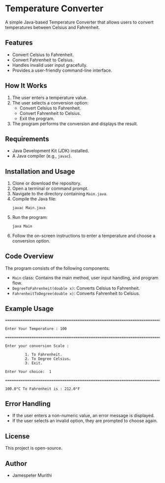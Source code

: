 # Temperature Converter

A simple Java-based Temperature Converter that allows users to convert temperatures between Celsius and Fahrenheit.

## Features
- Convert Celsius to Fahrenheit.
- Convert Fahrenheit to Celsius.
- Handles invalid user input gracefully.
- Provides a user-friendly command-line interface.

## How It Works
1. The user enters a temperature value.
2. The user selects a conversion option:
   - Convert Celsius to Fahrenheit.
   - Convert Fahrenheit to Celsius.
   - Exit the program.
3. The program performs the conversion and displays the result.

## Requirements
- Java Development Kit (JDK) installed.
- A Java compiler (e.g., `javac`).

## Installation and Usage
1. Clone or download the repository.
2. Open a terminal or command prompt.
3. Navigate to the directory containing `Main.java`.
4. Compile the Java file:
   ```sh
   javac Main.java
   ```
5. Run the program:
   ```sh
   java Main
   ```
6. Follow the on-screen instructions to enter a temperature and choose a conversion option.

## Code Overview
The program consists of the following components:
- `Main` class: Contains the main method, user input handling, and program flow.
- `DegreeToFahrenheit(double x)`: Converts Celsius to Fahrenheit.
- `FahrenheitToDegree(double x)`: Converts Fahrenheit to Celsius.

## Example Usage
```
======================================================================================

Enter Your Temperature : 100

====================================================================================

Enter your conversion Scale :

         1. To Fahrenheit.
         2. To Degree Celsius.
         3. Exit.  

Enter Your choice:  1

=====================================================================================

100.0°C To Fahrenheit is : 212.0°F
```

## Error Handling
- If the user enters a non-numeric value, an error message is displayed.
- If the user selects an invalid option, they are prompted to choose again.

## License
This project is open-source.

## Author
- Jamespeter Murithi


